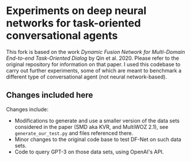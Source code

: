 # Experiments on deep neural networks for task-oriented conversational agents

This fork is based on the work *Dynamic Fusion Network for Multi-Domain End-to-end Task-Oriented Dialog* by Qin et al. 2020. Please refer to the original repository for information on that paper.
I used this codebase to carry out further experiments, some of which are meant to benchmark a different type of conversational agent (not neural network-based).

## Changes included here
Changes include:

* Modifications to generate and use a smaller version of the data sets considered in the paper (SMD aka KVR, and MultiWOZ 2.1), see `generate_our_test.py` and files referenced there.
* Minor changes to the original code base to test DF-Net on such data sets.
* Code to query GPT-3 on those data sets, using OpenAI's API. 